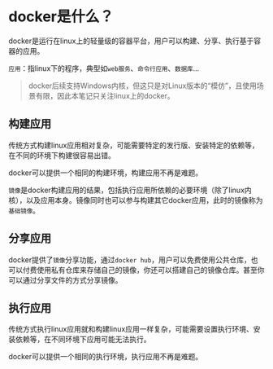# docker是什么？

docker是运行在linux上的轻量级的容器平台，用户可以构建、分享、执行基于容器的应用。

`应用`：指linux下的程序，典型如`web服务`、`命令行应用`、`数据库`...

> docker后续支持Windows内核，但这只是对Linux版本的“模仿”，且使用场景有限，因此本笔记只关注linux上的docker。

## 构建应用

传统方式构建linux应用相对复杂，可能需要特定的发行版、安装特定的依赖等，在不同的环境下构建很容易出错。

docker可以提供一个相同的构建环境，构建应用不再是难题。

`镜像`是docker构建应用的结果，包括执行应用所依赖的必要环境（除了linux内核），以及应用本身。镜像同时也可以参与构建其它docker应用，此时的镜像称为`基础镜像`。

## 分享应用

docker提供了`镜像`分享功能，通过`docker hub`，用户可以免费使用公共仓库，也可以付费使用私有仓库来存储自己的镜像，你还可以搭建自己的镜像仓库。甚至你可以通过分享文件的方式分享镜像。

## 执行应用

传统方式执行linux应用就和构建linux应用一样复杂，可能需要设置执行环境、安装依赖等，在不同环境下应用可能无法执行。

docker可以提供一个相同的执行环境，执行应用不再是难题。
